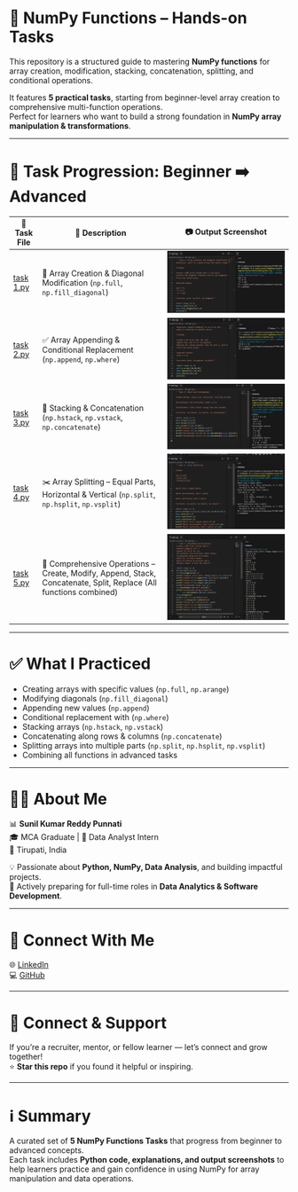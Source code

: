 # 🔢 NumPy Functions – Hands-on Tasks  

This repository is a structured guide to mastering **NumPy functions** for array creation, modification, stacking, concatenation, splitting, and conditional operations.  

It features **5 practical tasks**, starting from beginner-level array creation to comprehensive multi-function operations.  
Perfect for learners who want to build a strong foundation in **NumPy array manipulation & transformations**.  

---

# 📂 Task Progression: Beginner ➡️ Advanced  

| 🧪 Task File | 📄 Description | 📷 Output Screenshot |
|-------------|----------------|----------------------|
| [task 1.py](NumPy%20Functions/task%201.py) | 🎯 Array Creation & Diagonal Modification (`np.full`, `np.fill_diagonal`) | ![Task 1.png](Task%201.png) |
| [task 2.py](NumPy%20Functions/task%202.py) | ✅ Array Appending & Conditional Replacement (`np.append`, `np.where`) | ![Task 2.png](Task%202.png) |
| [task 3.py](NumPy%20Functions/task%203.py) | 🔗 Stacking & Concatenation (`np.hstack`, `np.vstack`, `np.concatenate`) | ![Task 3.png](Task%203.png) |
| [task 4.py](NumPy%20Functions/task%204.py) | ✂️ Array Splitting – Equal Parts, Horizontal & Vertical (`np.split`, `np.hsplit`, `np.vsplit`) | ![Task 4.png](Task%204.png) |
| [task 5.py](NumPy%20Functions/task%205.py) | 🚀 Comprehensive Operations – Create, Modify, Append, Stack, Concatenate, Split, Replace (All functions combined) | ![Task5.png](Task%205.png) |

---

# ✅ What I Practiced  

- Creating arrays with specific values (`np.full`, `np.arange`)  
- Modifying diagonals (`np.fill_diagonal`)  
- Appending new values (`np.append`)  
- Conditional replacement with (`np.where`)  
- Stacking arrays (`np.hstack`, `np.vstack`)  
- Concatenating along rows & columns (`np.concatenate`)  
- Splitting arrays into multiple parts (`np.split`, `np.hsplit`, `np.vsplit`)  
- Combining all functions in advanced tasks  

---

# 👨‍💻 About Me  

📊 **Sunil Kumar Reddy Punnati**  
🎓 MCA Graduate | 💼 Data Analyst Intern  
📍 Tirupati, India  

💡 Passionate about **Python, NumPy, Data Analysis**, and building impactful projects.  
🚀 Actively preparing for full-time roles in **Data Analytics & Software Development**.  

---

# 🔗 Connect With Me  

🌐 [LinkedIn](https://www.linkedin.com/in/sunil-kumar-reddy-punnati-a0a279308/)  
💻 [GitHub](https://github.com/sunilkumarreddypunnati)  

---

# 🙌 Connect & Support  

If you’re a recruiter, mentor, or fellow learner — let’s connect and grow together!  
⭐ **Star this repo** if you found it helpful or inspiring.  

---

# ℹ️ Summary  

A curated set of **5 NumPy Functions Tasks** that progress from beginner to advanced concepts.  
Each task includes **Python code, explanations, and output screenshots** to help learners practice and gain confidence in using NumPy for array manipulation and data operations.  
